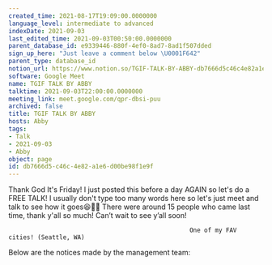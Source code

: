 ```yaml
---
created_time: 2021-08-17T19:09:00.0000000
language_level: intermediate to advanced
indexDate: 2021-09-03
last_edited_time: 2021-09-03T00:50:00.0000000
parent_database_id: e9339446-880f-4ef0-8ad7-8ad1f507dded
sign_up_here: "Just leave a comment below \U0001F642"
parent_type: database_id
notion_url: https://www.notion.so/TGIF-TALK-BY-ABBY-db7666d5c46c4e82a1e6d00be98f1e9f
software: Google Meet
name: TGIF TALK BY ABBY
talktime: 2021-09-03T22:00:00.0000000
meeting_link: meet.google.com/qpr-dbsi-puu
archived: false
title: TGIF TALK BY ABBY
hosts: Abby
tags:
- Talk
- 2021-09-03
- Abby
object: page
id: db7666d5-c46c-4e82-a1e6-d00be98f1e9f
---
```


Thank God It's Friday! I just posted this before a day AGAIN so let's do a FREE TALK!
I usually don't type too many words here so let's just meet and talk to see how it goes😆👍🏻
There were around 15 people who came last time, thank y'all so much!
Can’t wait to see y’all soon!




                                                      One of my FAV cities! (Seattle, WA)







Below are the notices made by the management team: 


